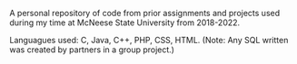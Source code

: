 A personal repository of code from prior assignments and projects used during my time at McNeese State University from 2018-2022.

Languagues used: C, Java, C++, PHP, CSS, HTML.
(Note: Any SQL written was created by partners in a group project.)

